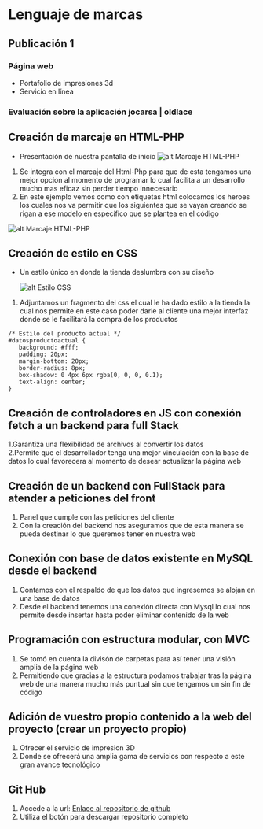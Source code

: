 # Lenguaje de marcas
## Publicación 1
### Página web 

* Portafolio de impresiones 3d
* Servicio en línea 

### Evaluación sobre la aplicación jocarsa | oldlace
## Creación de marcaje en HTML-PHP
- Presentación de nuestra pantalla de inicio 
![alt Marcaje HTML-PHP ](https://github.com/Danielcreux/DAMJoshueFreireSanchez/blob/2c4052752468eb555a17782165f756f983ae721e/Lenguaje%20de%20Marcas/003-Manipulaci%C3%B3n%20de%20documentos%20web/Proyecto/007-Proyecto%20Oldlice/imagenes/Captura.PNG)

1. Se integra con el marcaje del Html-Php para que de esta tengamos una mejor opcion al momento de programar lo cual facilita a un desarrollo mucho mas eficaz sin perder tiempo innecesario
2. En este ejemplo vemos como con etiquetas html colocamos los heroes los cuales nos va permitir que los siguientes que se vayan creando se rigan a ese modelo en específico que se plantea en el código
 
![alt Marcaje HTML-PHP ](https://github.com/Danielcreux/DAMJoshueFreireSanchez/blob/ae1900f1dd2fe16bab8bd65f731067db2275e1bb/Lenguaje%20de%20Marcas/003-Manipulaci%C3%B3n%20de%20documentos%20web/Proyecto/007-Proyecto%20Oldlice/imagenes/Captura2.PNG)

## Creación de estilo en CSS

- Un estilo único en donde la tienda deslumbra con su diseño
  
  ![alt Estilo CSS ](https://github.com/Danielcreux/DAMJoshueFreireSanchez/blob/ae1900f1dd2fe16bab8bd65f731067db2275e1bb/Lenguaje%20de%20Marcas/003-Manipulaci%C3%B3n%20de%20documentos%20web/Proyecto/007-Proyecto%20Oldlice/imagenes/Captura3.PNG)
  
1. Adjuntamos un fragmento del css el cual le ha dado estilo a la tienda la cual nos permite en este caso poder darle al cliente una mejor interfaz donde se le facilitará la compra de los productos
   
 ```
/* Estilo del producto actual */
#datosproductoactual {
    background: #fff;
    padding: 20px;
    margin-bottom: 20px;
    border-radius: 8px;
    box-shadow: 0 4px 6px rgba(0, 0, 0, 0.1);
    text-align: center;
}
 ```



## Creación de controladores en JS con conexión fetch a un backend para full Stack
1.Garantiza una flexibilidad de archivos al convertir los datos  
2.Permite que el desarrollador tenga una mejor vinculación con la base de datos lo cual favorecera al momento de desear actualizar la página web 


## Creación de un backend con FullStack para atender a peticiones del front
1. Panel que cumple con las peticiones del cliente
2. Con la creación del backend nos aseguramos que de esta manera se pueda destinar lo que queremos tener en nuestra web


## Conexión con base de datos existente en MySQL desde el backend
1. Contamos con el respaldo de que los datos que ingresemos se alojan en una base de datos
2. Desde el backend tenemos una conexión directa con Mysql lo cual nos permite desde insertar hasta poder eliminar contenido de la web


## Programación con estructura modular, con MVC
1. Se tomó en cuenta la divisón de carpetas para así tener una visión amplia de la página web
2. Permitiendo que gracias a la estructura podamos trabajar tras la página web de una manera mucho más puntual sin que tengamos un sin fin de código
    

## Adición de vuestro propio contenido a la web del proyecto (crear un proyecto propio)
1. Ofrecer el servicio de impresion 3D
2. Donde se ofrecerá una amplia gama de servicios con respecto a este gran avance tecnológico 


## Git Hub
   1. Accede a la url: [Enlace al repositorio de github](URL= "https://github.com/Danielcreux/DAMJoshueFreireSanchez/tree/7dd603254c15c7087d3c3cd798c85b632a19fd7c/Lenguaje%20de%20Marcas/003-Manipulaci%C3%B3n%20de%20documentos%20web/Proyecto/007-Proyecto%20Oldlice")
   2. Utiliza el botón para descargar repositorio completo
